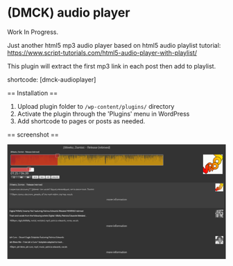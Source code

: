 # (DMCK) audio player

Work In Progress.

Just another html5 mp3 audio player based on html5 audio playlist tutorial:
https://www.script-tutorials.com/html5-audio-player-with-playlist/

This plugin will extract the first mp3 link in each post then add to playlist.

shortcode: [dmck-audioplayer]

== Installation ==

1. Upload plugin folder to `/wp-content/plugins/` directory
2. Activate the plugin through the 'Plugins' menu in WordPress
3. Add shortcode to pages or posts as needed.


== screenshot ==

![alt tag](https://github.com/dreaddymck/audio-player-cbhdmk/blob/master/screenshot.png)